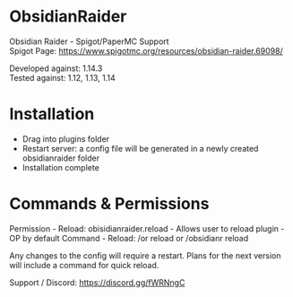 # ObsidianRaider
Obsidian Raider - Spigot/PaperMC Support  
Spigot Page: https://www.spigotmc.org/resources/obsidian-raider.69098/

Developed against: 1.14.3  
Tested against: 1.12, 1.13, 1.14

# Installation
- Drag into plugins folder
- Restart server: a config file will be generated in a newly created obsidianraider folder
- Installation complete
 
# Commands & Permissions

Permission - Reload: obisidianraider.reload - Allows user to reload plugin - OP by default
Command - Reload: /or reload  or  /obsidianr reload

Any changes to the config will require a restart. Plans for the next version will include a command for quick reload.

Support / Discord: https://discord.gg/fWRNngC
